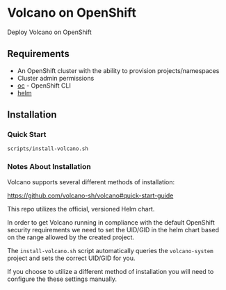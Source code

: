 # Volcano on OpenShift

Deploy Volcano on OpenShift

## Requirements

* An OpenShift cluster with the ability to provision projects/namespaces
* Cluster admin permissions
* [oc](https://mirror.openshift.com/pub/openshift-v4/clients/ocp/stable) - OpenShift CLI
* [helm](https://helm.sh/docs/intro/install)

## Installation

### Quick Start

```sh
scripts/install-volcano.sh
```

### Notes About Installation

Volcano supports several different methods of installation:

https://github.com/volcano-sh/volcano#quick-start-guide

This repo utilizes the official, versioned Helm chart.

In order to get Volcano running in compliance with the default OpenShift security requirements we need to set the UID/GID in the helm chart based on the range allowed by the created project.

The `install-volcano.sh` script automatically queries the `volcano-system` project and sets the correct UID/GID for you.

If you choose to utilize a different method of installation you will need to configure the these settings manually.
